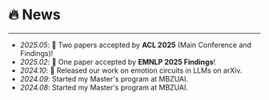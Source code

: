 <span class='anchor' id='news'></span>

# 🔥 News
---
- *2025.05*: 🎉 Two papers accepted by **ACL 2025** (Main Conference and Findings)!
- *2025.02*: 🎉 One paper accepted by **EMNLP 2025 Findings**!
- *2024.10*: 🚀 Released our work on emotion circuits in LLMs on arXiv.
- *2024.09*: Started my Master's program at MBZUAI.
- *2024.08*: Started my Master's program at MBZUAI.


